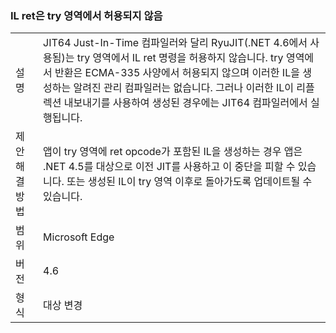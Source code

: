 ### <a name="il-ret-not-allowed-in-a-try-region"></a>IL ret은 try 영역에서 허용되지 않음

|   |   |
|---|---|
|설명|JIT64 Just-In-Time 컴파일러와 달리 RyuJIT(.NET 4.6에서 사용됨)는 try 영역에서 IL ret 명령을 허용하지 않습니다. try 영역에서 반환은 ECMA-335 사양에서 허용되지 않으며 이러한 IL을 생성하는 알려진 관리 컴파일러는 없습니다. 그러나 이러한 IL이 리플렉션 내보내기를 사용하여 생성된 경우에는 JIT64 컴파일러에서 실행됩니다.|
|제안 해결 방법|앱이 try 영역에 ret opcode가 포함된 IL을 생성하는 경우 앱은 .NET 4.5를 대상으로 이전 JIT를 사용하고 이 중단을 피할 수 있습니다. 또는 생성된 IL이 try 영역 이후로 돌아가도록 업데이트될 수 있습니다.|
|범위|Microsoft Edge|
|버전|4.6|
|형식|대상 변경|

